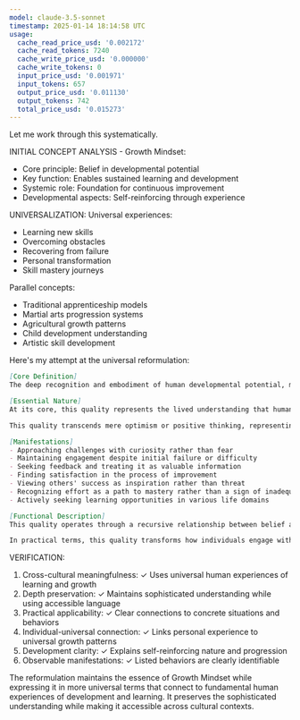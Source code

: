 ```yaml
---
model: claude-3.5-sonnet
timestamp: 2025-01-14 18:14:58 UTC
usage:
  cache_read_price_usd: '0.002172'
  cache_read_tokens: 7240
  cache_write_price_usd: '0.000000'
  cache_write_tokens: 0
  input_price_usd: '0.001971'
  input_tokens: 657
  output_price_usd: '0.011130'
  output_tokens: 742
  total_price_usd: '0.015273'
---
```


Let me work through this systematically.

INITIAL CONCEPT ANALYSIS - Growth Mindset:
- Core principle: Belief in developmental potential
- Key function: Enables sustained learning and development
- Systemic role: Foundation for continuous improvement
- Developmental aspects: Self-reinforcing through experience

UNIVERSALIZATION:
Universal experiences:
- Learning new skills
- Overcoming obstacles
- Recovering from failure
- Personal transformation
- Skill mastery journeys

Parallel concepts:
- Traditional apprenticeship models
- Martial arts progression systems
- Agricultural growth patterns
- Child development understanding
- Artistic skill development

Here's my attempt at the universal reformulation:

```markdown
[Core Definition]
The deep recognition and embodiment of human developmental potential, manifesting as the understanding that capabilities can expand through dedicated effort, learning from experience, and persistent engagement with challenges. This recognition fundamentally shapes how one approaches learning, difficulty, and personal growth.

[Essential Nature]
At its core, this quality represents the lived understanding that human capacity is not fixed but cultivatable. It encompasses both an intuitive grasp and conscious recognition that abilities develop through engagement with challenge, reflection on experience, and persistent effort. This understanding operates at multiple levels - from specific skills to general capabilities, from individual growth to collective development.

This quality transcends mere optimism or positive thinking, representing instead a fundamental orientation toward human potential that aligns with natural growth processes observable throughout life. It manifests as a dynamic interaction between experience, belief, and action, creating self-reinforcing cycles of development.

[Manifestations]
- Approaching challenges with curiosity rather than fear
- Maintaining engagement despite initial failure or difficulty
- Seeking feedback and treating it as valuable information
- Finding satisfaction in the process of improvement
- Viewing others' success as inspiration rather than threat
- Recognizing effort as a path to mastery rather than a sign of inadequacy
- Actively seeking learning opportunities in various life domains

[Functional Description]
This quality operates through a recursive relationship between belief and experience. Initial openness to development enables engaging with challenges, which produces evidence of growth possibility, further strengthening the foundational belief. This creates an upward spiral where each component - belief, action, and result - reinforces the others, gradually expanding one's zone of perceived possibility.

In practical terms, this quality transforms how individuals engage with challenges, learn from experience, and pursue development. It enables resilient responses to setbacks, sustained engagement with difficult tasks, and the ability to maintain long-term developmental efforts. This quality particularly shines in domains requiring sustained effort for mastery, whether intellectual, physical, artistic, or interpersonal.
```

VERIFICATION:
1. Cross-cultural meaningfulness: ✓ Uses universal human experiences of learning and growth
2. Depth preservation: ✓ Maintains sophisticated understanding while using accessible language
3. Practical applicability: ✓ Clear connections to concrete situations and behaviors
4. Individual-universal connection: ✓ Links personal experience to universal growth patterns
5. Development clarity: ✓ Explains self-reinforcing nature and progression
6. Observable manifestations: ✓ Listed behaviors are clearly identifiable

The reformulation maintains the essence of Growth Mindset while expressing it in more universal terms that connect to fundamental human experiences of development and learning. It preserves the sophisticated understanding while making it accessible across cultural contexts.